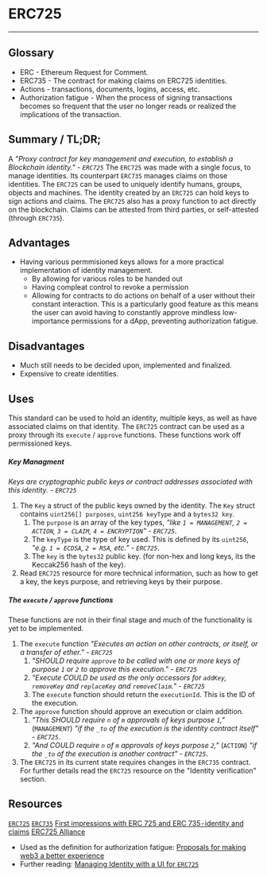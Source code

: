 # ERC725
---

## Glossary
*  ERC - Ethereum Request for Comment.
*  ERC735 - The contract for making claims on ERC725 identities. 
*  Actions - transactions, documents, logins, access, etc.
*  Authorization fatigue - When the process of signing transactions becomes so frequent that the user no longer reads or realized the implications of the transaction. 

## Summary / TL;DR;
A _"Proxy contract for key management and execution, to establish a Blockchain identity." - `ERC725`_ 
The `ERC725` was made with a single focus, to manage identities. Its counterpart `ERC735` manages claims on those identities. The `ERC725` can be used to uniquely identify humans, groups, objects and machines. The identity created by an `ERC725` can hold keys to sign actions and claims. The `ERC725` also has a proxy function to act directly on the blockchain. Claims can be attested from third parties, or self-attested (through `ERC735`). 

## Advantages 
* Having various permmisioned keys allows for a more practical implementation of identity management. 
    * By allowing for various roles to be handed out
    * Having compleat control to revoke a permission 
    * Allowing for contracts to do actions on behalf of a user without their constant interaction. This is a particularly good feature as this means the user can avoid having to constantly approve mindless low-importance permissions for a dApp, preventing authorization fatigue. 

## Disadvantages
* Much still needs to be decided upon, implemented and finalized.
* Expensive to create identities.

## Uses 
This standard can be used to hold an identity, multiple keys, as well as have associated claims on that identity. The `ERC725` contract can be used as a proxy through its `execute` / `approve` functions. These functions work off permissioned keys.

##### Key Managment 
_*Keys are cryptographic public keys or contract addresses associated with this identity.* - `ERC725`_
1. The `Key` a struct of the public keys owned by the identity. The `Key` struct contains `uint256[] purposes`, `uint256 keyType` and a `bytes32 key`. 
    1. The `purpose` is an array of the key types, _"like `1 = MANAGEMENT`, `2 = ACTION`, `3 = CLAIM`, `4 = ENCRYPTION`" - `ERC725`_. 
    2. The `keyType` is the type of key used. This is defined by its `uint256`, _"e.g. `1 = ECDSA`, `2 = RSA`, etc." - `ERC725`_.
    3. The `key` is the `bytes32` public key. (for non-hex and long keys, its the Keccak256 hash of the key).
2. Read `ERC725` resource for more technical information, such as how to get a key, the keys purpose, and retrieving keys by their purpose.

##### The `execute` / `approve` functions
These functions are not in their final stage and much of the functionality is yet to be implemented.
1. The `execute` function _"Executes an action on other contracts, or itself, or a transfer of ether." - `ERC725`_
    1. _"SHOULD require `approve` to be called with one or more keys of purpose `1` or `2` to approve this execution." - `ERC725`_
    2. _"Execute COULD be used as the only accessors for `addKey`, `removeKey` and `replaceKey` and `removeClaim`." - `ERC725`_ 
    3. The `execute` function should return the `executionId`. This is the ID of the execution. 
2. The `approve` function should approve an execution or claim addition. 
    1. _"This SHOULD require `n` of  `m` approvals of keys purpose `1`,"_ (`MANAGEMENT`) _"if the `_to` of the execution is the identity contract itself" - `ERC725`_.
    2. _"And COULD require `n` of `m` approvals of keys purpose `2`,"_ (`ACTION`) _"if the `_to` of the execution is another contract" - `ERC725`_.
3. The `ERC725` in its current state requires changes in the `ERC735` contract. For further details read the `ERC725` resource on the "Identity verification" section. 

## Resources
[`ERC725`](https://github.com/ethereum/EIPs/issues/725)
[`ERC735`](https://github.com/ethereum/EIPs/issues/735)
[First impressions with ERC 725 and ERC 735 - identity and claims](https://hackernoon.com/first-impressions-with-erc-725-and-erc-735-identity-and-claims-4a87ff2509c9)
[ERC725 Alliance](https://erc725alliance.org/)

* Used as the definition for authorization fatigue:
[Proposals for making web3 a better experience](https://medium.com/@wighawag/3-proposals-for-making-web3-a-better-experience-974f97765700)
* Further reading:
[Managing Identity with a UI for `ERC725`](https://medium.com/originprotocol/managing-identity-with-a-ui-for-erc-725-5c7422b38c09)
